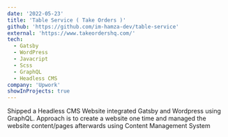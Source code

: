 ```yaml
---
date: '2022-05-23'
title: 'Table Service ( Take Orders )'
github: 'https://github.com/im-hamza-dev/table-service'
external: 'https://www.takeordershq.com/'
tech:
  - Gatsby
  - WordPress
  - Javacript
  - Scss
  - GraphQL
  - Headless CMS
company: 'Upwork'
showInProjects: true
---
```


Shipped a Headless CMS Website integrated Gatsby and Wordpress using GraphQL. Approach is to create a website one time and managed the website content/pages afterwards using Content Management System
